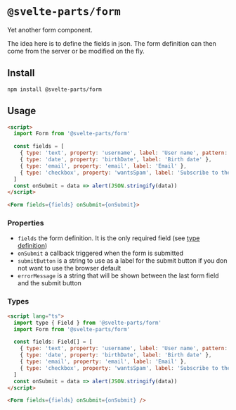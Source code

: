# `@svelte-parts/form`

Yet another form component.

The idea here is to define the fields in json. The form definition can then come from the server or be modified on the fly.

## Install

```
npm install @svelte-parts/form
```

## Usage

```html
<script>
  import Form from '@svelte-parts/form'

  const fields = [
    { type: 'text', property: 'username', label: 'User name', pattern: '[a-z0-9-]+', minLength: 5 },
    { type: 'date', property: 'birthDate', label: 'Birth date' },
    { type: 'email', property: 'email', label: 'Email' },
    { type: 'checkbox', property: 'wantsSpam', label: 'Subscribe to the newsletter', value: true },
  ]
  const onSubmit = data => alert(JSON.stringify(data))
</script>

<Form fields={fields} onSubmit={onSubmit}>
```

### Properties

* `fields` the form definition. It is the only required field (see [type definition](https://github.com/idris-maps/svelte-parts/blob/master/packages/form/index.d.ts))
* `onSubmit` a callback triggered when the form is submitted
* `submitButton` is a string to use as a label for the submit button if you don not want to use the browser default
* `errorMessage` is a string that will be shown between the last form field and the submit button

### Types

```html
<script lang="ts">
  import type { Field } from '@svelte-parts/form'
  import Form from '@svelte-parts/form'

  const fields: Field[] = [
    { type: 'text', property: 'username', label: 'User name', pattern: '[a-z0-9-]+', minLength: 5 },
    { type: 'date', property: 'birthDate', label: 'Birth date' },
    { type: 'email', property: 'email', label: 'Email' },
    { type: 'checkbox', property: 'wantsSpam', label: 'Subscribe to the newsletter', value: true },
  ]
  const onSubmit = data => alert(JSON.stringify(data))
</script>

<Form fields={fields} onSubmit={onSubmit} />
```